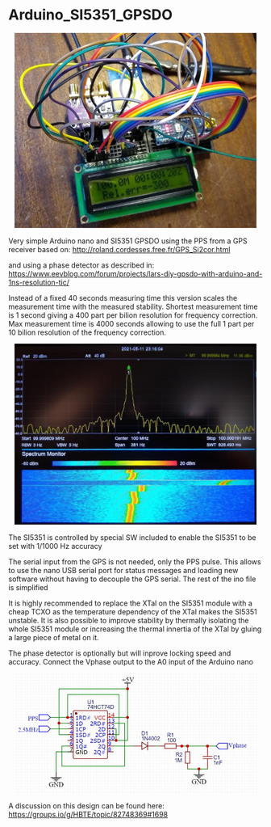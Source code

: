 # Arduino_SI5351_GPSDO

<div align="center">
<img src="doc/build.jpg" width="480px">
</div>

Very simple Arduino nano and SI5351 GPSDO using the PPS from a GPS receiver based on:
 http://roland.cordesses.free.fr/GPS_Si2cor.html

and using a phase detector as described in:
https://www.eevblog.com/forum/projects/lars-diy-gpsdo-with-arduino-and-1ns-resolution-tic/

 Instead of a fixed 40 seconds measuring time this version scales the measurement time with the measured stability.
 Shortest measurement time is 1 second giving a 400 part per bilion resolution for frequency correction.
 Max measurement time is 4000 seconds allowing to use the full 1 part per 10 bilion resolution of the frequency correction.

<div align="center">
<img src="doc/monitor.jpg" width="480px">
</div>

The SI5351 is controlled by special SW included to enable the SI5351 to be set with 1/1000 Hz accuracy

 The serial input from the GPS is not needed, only the PPS pulse. This allows to use the nano USB serial port for status messages and loading new software without having to  decouple the GPS serial.
 The rest of the ino file is simplified
 
 
 It is highly recommended to replace the XTal on the SI5351 module with a cheap TCXO as the temperature dependency of the XTal makes the SI5351 unstable.
 It is also possible to improve stability by thermally isolating the whole SI5351 module or increasing the thermal innertia of the XTal by gluing a large piece of metal on it.
 
 The phase detector is optionally but will inprove locking speed and accuracy. Connect the Vphase output to the A0 input of the Arduino nano
 <div align="center">
<img src="doc/Phase_detector_7474.JPG" width="480px">
</div>
 
 A discussion on this design can be found here:
 https://groups.io/g/HBTE/topic/82748369#1698
